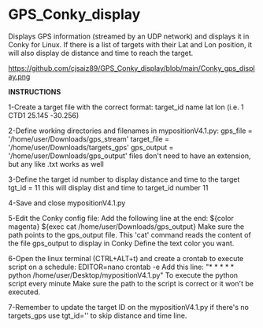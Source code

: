 # GPS_Conky_display

Displays GPS information (streamed by an UDP network) and displays it in Conky for Linux.
If there is a list of targets with their Lat and Lon position, it will also display de distance and time to reach the target.

https://github.com/cjsaiz89/GPS_Conky_display/blob/main/Conky_gps_display.png

**INSTRUCTIONS**

1-Create a target file with the correct format:
target_id name lat lon 
(i.e. 1 CTD1 25.145 -30.256)

2-Define working directories and filenames in mypositionV4.1.py:
gps_file = '/home/user/Downloads/gps_stream'
target_file = '/home/user/Downloads/targets_gps'
gps_output = '/home/user/Downloads/gps_output'
files don't need to have an extension, but any like .txt works as well

3-Define the target id number to display distance and time to the target
tgt_id = 11
this will display dist and time to target_id number 11

4-Save and close mypositionV4.1.py

5-Edit the Conky config file:
Add the following line at the end:
${color magenta} ${exec cat /home/user/Downloads/gps_output}
Make sure the path points to the gps_output file. This 'cat' command reads the content of the file gps_output to display in Conky
Define the text color you want.

6-Open the linux terminal (CTRL+ALT+t) and create a crontab to execute script on a schedule:
EDITOR=nano crontab -e
Add this line: 
"* * * * * python /home/user/Desktop/mypositionV4.1.py" 
To execute the python script every minute
Make sure the path to the script is correct or it won't be executed.

7-Remember to update the target ID on the mypositionV4.1.py
if there's no targets_gps use tgt_id='' to skip distance and time line.

